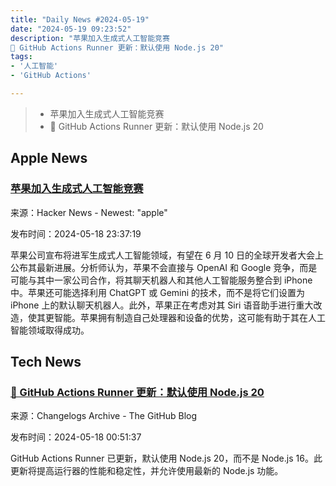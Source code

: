 ```yaml
---
title: "Daily News #2024-05-19"
date: "2024-05-19 09:23:52"
description: "苹果加入生成式人工智能竞赛
🎉 GitHub Actions Runner 更新：默认使用 Node.js 20"
tags: 
- '人工智能'
- 'GitHub Actions'

---
```


> - 苹果加入生成式人工智能竞赛
> - 🎉 GitHub Actions Runner 更新：默认使用 Node.js 20

## Apple News

### [苹果加入生成式人工智能竞赛](https://english.elpais.com/technology/2024-05-18/apple-enters-the-generative-ai-race.html)

来源：Hacker News - Newest: "apple"

发布时间：2024-05-18 23:37:19

苹果公司宣布将进军生成式人工智能领域，有望在 6 月 10 日的全球开发者大会上公布其最新进展。分析师认为，苹果不会直接与 OpenAI 和 Google 竞争，而是可能与其中一家公司合作，将其聊天机器人和其他人工智能服务整合到 iPhone 中。苹果还可能选择利用 ChatGPT 或 Gemini 的技术，而不是将它们设置为 iPhone 上的默认聊天机器人。此外，苹果正在考虑对其 Siri 语音助手进行重大改造，使其更智能。苹果拥有制造自己处理器和设备的优势，这可能有助于其在人工智能领域取得成功。

## Tech News

### [🎉 GitHub Actions Runner 更新：默认使用 Node.js 20](https://github.blog/changelog/2024-05-17-updated-dates-for-actions-runner-using-node20-instead-of-node16-by-default)

来源：Changelogs Archive - The GitHub Blog

发布时间：2024-05-18 00:51:37

GitHub Actions Runner 已更新，默认使用 Node.js 20，而不是 Node.js 16。此更新将提高运行器的性能和稳定性，并允许使用最新的 Node.js 功能。
